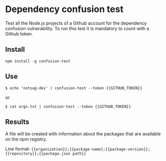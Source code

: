 # Dependency confusion test
Test all the Node.js projects of a Github account for the dependency confusion vulnerability. To run this test it is mandatory to count with a Github token.

## Install
```
npm install -g confusion-test
```

## Use
```
$ echo 'notsag-dev' | confusion-test --token {{GITHUB_TOKEN}}
```
or 
```
$ cat orgs.txt | confusion-test --token {{GITHUB_TOKEN}}
```

## Results
A file will be created with information about the packages that are available on the npm registry.

Line format: `{{organization}};{{package-name};{{package-version}};{{repository}};{{package.json path}}`

